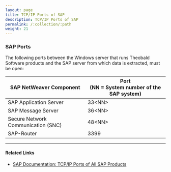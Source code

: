 ```yaml
---
layout: page
title: TCP/IP Ports of SAP
description: TCP/IP Ports of SAP
permalink: /:collection/:path
weight: 21
---
```



### SAP Ports

The following ports between the Windows server that runs Theobald Software products and the SAP server from which data is extracted, must be open:

| SAP NetWeaver Component | Port<br> (NN = System number of the SAP system) |
| ------------- |----------|
| SAP Application Server | 33\<NN> |
| SAP Message Server | 36\<NN> |
| Secure Network Communication (SNC)| 48\<NN\> |
| SAP-Router | 3399 |

*****
#### Related Links
- [SAP Documentation: TCP/IP Ports of All SAP Products](https://help.sap.com/viewer/ports)